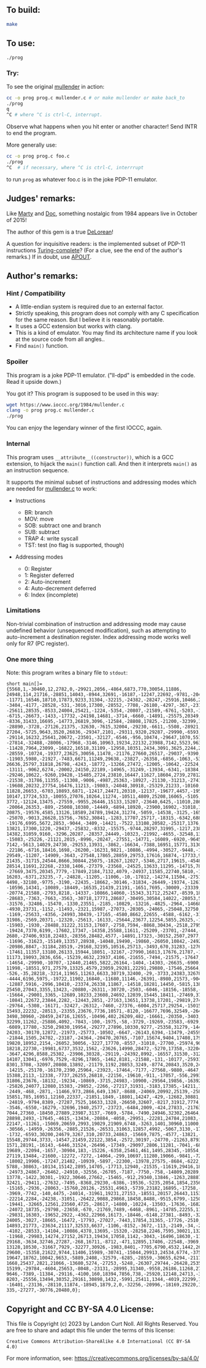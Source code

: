 ## To build:

```sh
make
```


## To use:

```sh
./prog
```


### Try:

To see the original [mullender](mullender.c) in action:

```sh
cc -o prog prog.c mullender.c # or make mullender or make back_to
./prog
q
^C # where ^C is ctrl-C, interrupt.
```

Observe what happens when you hit enter or another character! Send INTR to end
the program.

More generally use:

```sh
cc -o prog prog.c foo.c
./prog
^C	# if necessary, where ^C is ctrl-C, interrrupt
```

to run `prog` as whatever foo.c is in the joke PDP-11 emulator.


## Judges' remarks:

Like [Marty](https://en.wikipedia.org/wiki/Marty_McFly) and
[Doc](https://en.wikipedia.org/wiki/Emmett_Brown), something nostalgic from 1984
appears live in October of 2015!

The author of this gem is a true
[DeLorean](https://en.wikipedia.org/wiki/DeLorean_time_machine)!

A question for inquisitive readers: is the implemented subset of PDP-11
instructions
[Turing-complete](https://en.wikipedia.org/wiki/Turing_completeness)? (For a
clue, see the end of the author's remarks.) If in doubt, use
[APOUT](https://github.com/DoctorWkt/Apout).


## Author's remarks:

### Hint / Compatibility

* A little-endian system is required due to an external factor.
* Strictly speaking, this program does not comply with any C specification for
the same reason.  But I believe it is reasonably portable.
* It uses a GCC extension but works with clang.
* This is a kind of emulator.  You may find its architecture name if you look at
the source code from all angles..
* Find `main()` function.

### Spoiler

This program is a joke PDP-11 emulator.  ("ll-dpd" is embedded in the code.
Read it upside down.)

You got it?  This program is supposed to be used in this way:

```sh
wget https://www.ioccc.org/1984/mullender.c
clang -o prog prog.c mullender.c
./prog
```

You can enjoy the legendary winner of the first IOCCC, again.

### Internal

This program uses `__attribute__((constructor))`, which is a GCC extension, to
hijack the `main()` function call.  And then it interprets `main()` as an
instruction sequence.

It supports the minimal subset of instructions and addressing modes which are
needed for [mullender.c](mullender.c) to work:

* Instructions
  * BR: branch
  * MOV: move
  * SOB: subtract one and branch
  * SUB: subtract
  * TRAP 4: write syscall
  * TST: test (no flag is supported, though)

* Addressing modes
  * 0: Register
  * 1: Register deferred
  * 2: Auto-increment
  * 4: Auto-decrement deferred
  * 6: Index (incomplete)

### Limitations

Non-trivial combination of instruction and addressing mode may cause undefined
behavior (unsequenced modification), such as attempting to auto-increment a
destination register.  Index addressing mode works well only for R7 (PC
register).


### One more thing

Note: this program writes a binary file to `stdout`:

```
short main[]={5568,1,-30460,12,2782,0,-29921,2056,-4864,6873,770,30054,11886,
24948,114,21716,-28851,14043,-8944,32691,-16187,-12247,22692,-9781,-20403,
-11771,16546,18710,17873,9233,31304,-32215,-24382,-28247,-25916,10466,24988,
-3404,-4177,-28528,-531,-3016,17300,-28552,-7708,-26180,-4297,-367,-2312,
-25611,28535,-8533,24004,25421,-1224,-5354,-20807,-21589,-6761,-5203,-1055,
-6715,-26673,-1433,-17732,-24198,14681,-3714,-6660,-14891,-25575,20349,-7701,
-8336,31433,16695,-14773,26819,3096,-12584,-28808,17825,-21200,-32399,15877,
-28890,-3728,-27126,21375,-32630,-7615,32004,-29230,-6611,-5508,-28921,12418,
27204,-5725,9643,3520,26836,-29347,2101,-29311,9320,29287,-29990,-6593,29825,
-29114,16232,25641,20672,-23501,-32127,-6546,-956,10474,-29647,1070,5516,13760,
-27814,-32488,-28006,-17968,-3146,10963,19234,22132,23988,7142,5523,9639,-6888,
-11428,7964,23099,-16822,16518,31109,-12958,10351,2434,3091,3625,2244,27512,
-28559,-10724,-19377,23625,30056,11478,-21176,27660,26517,-29037,-9390,12297,
-11903,5980,-21927,-7483,6671,11249,29638,-23827,-26358,-6856,-1063,-5303,
26636,25797,31818,26798,-4243,-18772,-13266,27472,-12005,-10642,-22524,24373,
-13111,-9062,6274,-20002,24150,22189,-14965,-31249,-13934,-6341,-18384,-32054,
-29246,10622,-9260,19428,-15485,2724,23810,16447,11627,18604,2739,27812,30295,
-21538,-31786,11355,-11308,-9006,-4987,25363,-18927,-21130,-31213,-27411,17231,
-19608,20232,27754,16476,11213,-19803,-24048,30918,-25329,21233,-10160,13519,
11828,26653,-6703,10893,6871,-12417,24471,20310,-12137,-19677,4457,-19530,
10147,17724,533,-10055,27076,10264,11274,-10511,4809,25208,16065,-5105,-19953,
3772,-12124,13475,-27559,-9955,26446,15133,15207,-23640,6425,-11010,28688,
-20064,26353,-889,-25008,10380,-14449,-6894,18920,-23900,16902,-31018,16093,
20875,-19576,4585,13126,18589,24789,19424,31274,-5059,-14538,-3125,-16527,
-25070,-9013,26628,15756,-7652,30841,-1283,17707,25717,-18315,-6342,6880,
-19176,6995,5672,2853,-9044,-3409,-14421,-7522,13108,20582,-25317,1376,-5648,
13821,17300,1220,-29437,-25832,-8332,-15575,-9744,28297,31995,-1217,23852,
14382,31059,9160,-3296,20287,-28357,24449,-10323,-21992,-4655,-32548,13237,
-15083,-25226,-21121,2015,-8996,-20247,-27551,-14771,-16089,-6920,-9645,21578,
7142,-5613,14029,24730,-29253,13931,-3862,-16634,-7388,16951,15771,31302,
-22186,-6716,18416,1698,-26200,-16231,9821,-10886,-4994,-30527,-9448,-16923,
29549,-11207,-14909,-3643,-27548,17865,28859,29753,17616,16874,-17733,9424,
21435,-31715,24544,8666,30844,25075,-18267,12027,-5346,2717,19615,-4548,-21763,
28514,11691,22268,-2338,1406,-27379,-23568,-24525,13633,11295,-14715,7877,
-27669,3475,20345,7779,-17849,2184,7132,4079,-24937,11585,22740,5810,-10855,
16203,-6371,23235,-7,-24828,-11205,-11006,-10,-17812,-14274,11504,-27517,463,
4498,-32180,-9775,-3190,-22435,-18662,-30146,-31834,-26449,-19374,-12616,
-10596,14341,-10089,-18449,-16535,21439,21191,-1651,7695,-30009,-23339,-8675,
-20774,21588,-2793,8218,-14337,-10866,14060,-15343,31712,25247,-8539,18074,
-28683,-7363,-7663,-3563,-30718,17771,28687,-30495,30584,14022,-28053,5292,
-31576,-32486,-15470,-1330,23551,-2185,-10829,-13216,-4825,-2964,-14668,24559,
-4930,23731,-1152,-11493,-2321,15987,-27073,-20305,-24065,-25048,32750,-27440,
-1169,-25633,-4356,-24993,30439,-17165,-4580,8662,22655,-4588,-6162,-3122,
31986,-2569,20371,-12320,-25613,-16133,-25644,23677,12254,5855,26325,-13425,
-15903,-1930,-28488,31222,31153,17607,-2758,7594,-8868,30434,-2518,27956,
-19424,7370,6199,-17602,17347,-14358,25588,11611,-25209,-23701,-27444,-29788,
2680,-27406,9318,22483,-28356,28482,4577,-14891,17323,-30152,2507,2977,5004,
-11696,-31623,-15149,13357,28938,-14048,19490,-19860,-26050,10842,-24922,
-20986,8847,-31184,28519,-29168,32195,10516,25713,-3493,670,31283,-12769,
-17461,11357,13180,26133,15944,18051,-32167,-27990,16813,17676,21787,-17578,
11173,19093,2836,656,-15239,4632,23937,4106,-21655,-7494,-21575,-17647,-18465,
-14654,-29990,-10707,-12440,21465,5822,26164,-1404,-14303,-26635,-6900,-23611,
11998,-18551,971,27579,13325,4579,23059,29281,22291,29880,-17546,25664,-14990,
-526,-35,28218,-3214,11965,11263,6633,30719,32400,-29,-3733,24383,32678,-27542,
-4444,6196,5975,-19722,11902,16840,-11680,11146,-26391,-8980,21573,-9043,2349,
-12887,5916,-2996,10410,-23374,26338,11867,-14518,18281,14450,-5815,13842,359,
25450,27043,3355,13423,-20880,-26311,-30720,-2503,-6046,-18156,-18558,-14774,
-15664,-29001,3365,-12689,10233,23608,24692,12039,15445,18411,-27469,3764,
-10841,22672,23844,2282,-12443,2851,-27163,13651,13738,17201,-29819,27414,
-29764,-5308,-16171,-32427,-26312,-7460,-27376,-6004,25717,29254,-15015,8754,
15493,22232,-28513,-23355,23676,7736,10571,-8120,-16677,7696,32549,-2646,25538,
3498,30960,-28459,24716,12655,-10496,402,26209,482,-16661,-20350,-3403,14015,
32299,11262,-25886,4092,-7843,-100,-1975,-58,-3729,-19269,-23583,-6929,20000,
-6089,17780,-3250,29830,19954,-29277,27896,10330,9277,-25358,31279,-14454,
24203,-30170,12872,-21973,-25773,-10502,-6647,-26143,6394,-13479,-24559,23007,
-21844,1505,24702,-23187,-24364,-20470,20765,-7107,15674,9404,17408,17964,
19820,18952,2154,-26052,30056,-3227,17770,-8557,-31018,-27700,-25974,9003,
18218,22730,-19981,6737,3532,1562,-23626,14990,28472,-5270,17358,-32204,-29197,
-3647,4296,8588,25302,-23906,30328,-29119,-24392,8992,-16557,31530,-31216,
14107,13041,-6976,7529,-8296,17865,-1462,8181,-21588,-131,-10177,-25931,-14627,
8301,3708,-32097,20808,13892,-21179,1192,20853,3249,-8774,20843,3520,24954,
-14215,-25170,-16170,2390,25964,-23923,-17464,-7177,-27568,-9880,-4647,-7323,
15388,2113,-12338,-7737,26255,26818,-22156,-19610,-911,-17057,-556,29935,27647,
31806,23676,-18132,-19234,-10869,-3715,24983,-10900,-29564,19856,-16392,-31860,
-25826,24077,12080,15383,-29852,-2266,-27217,31931,-3183,17385,-14211,19050,
-2449,-468,-2871,-11466,973,2866,649,1367,-8688,-24069,20992,25139,-25850,1184,
15851,785,16951,12160,22337,-21851,1849,-18801,14247,-429,-12682,30881,-11273,
-24819,-9794,8389,-27287,7525,16633,1328,-26650,32607,-8217,31912,7774,-16188,
-3546,-6550,-16279,-32696,1940,2577,-23723,-6484,2009,-424,27833,-21763,-13902,
7044,27360,-18450,27889,23987,3137,-7669,-5784,-7490,24946,32302,26464,-15513,
28898,2493,-17645,-4615,-13434,-20884,-4058,-29951,-22281,24784,21083,-8536,
22147,-11261,-15069,20659,2993,19029,21909,6748,-3263,1401,30960,11000,-16871,
-30566,-14959,-26356,-2885,21526,-26531,31063,12857,4992,-5067,3130,-17602,
-1732,-6593,30200,24679,3267,310,20733,24863,-15669,7875,-4577,-13821,-22325,
15548,29744,3733,-14547,21459,22122,3854,-2572,30197,-24770,-21263,8793,-8316,
1571,28191,-16143,-6446,31524,-26496,-17349,-29097,2806,11281,-7041,-683,14149,
19689,-22094,-1657,-30904,183,-15226,-6358,25461,461,1495,28345,-10554,-4004,
27119,13484,-21600,-12272,-7272,-14064,-299,10697,11280,19066,-9841,-7265,
-18002,19906,-17247,21482,-10939,-5897,-22300,-13978,27575,-8684,-6222,-19041,
5788,-30863,-10134,15142,2895,14705,-17713,12940,-21535,-11619,29416,18417,
-24973,24867,-26462,-24910,-32556,-26705,-7187,-7750,-758,-14809,20289,9260,
13778,-1422,30301,-1922,30646,27662,-15465,-912,29340,13846,-1263,28887,-20019,
32421,-29411,-27632,-7495,-8368,29230,-6386,-19536,-5235,2054,1854,23563,12348,
-15165,-2936,-28063,-15760,20126,-25531,4963,-5739,23182,16895,-17258,-10470,
-3969,-7742,-140,4475,-24014,-31961,19231,27153,-18551,20157,26443,11530,
-22214,2284,-24238,-31051,-26422,9088,29868,18458,8488,-9515,6799,-12507,54,
-19441,-32665,12561,23560,4725,-28617,-14800,-10224,-13503,-17636,-16823,
-24072,18735,-29798,-23658,-670,-21769,7489,-6468,-8961,-14785,22255,11582,
-29831,16303,-19652,2922,-4362,22966,16173,-18446,-6148,27381,-8493,-32289,
24005,-3027,-18665,-16472,-17793,-27027,-7443,17854,31365,-17726,-2510,-17546,
14893,21773,-23634,21117,32533,6637,-1106,-8152,-3672,-113,-2149,-34,-22700,
-4102,-28533,-14104,-10086,4378,13695,-15320,-28258,2246,7595,30021,13281,
-11968,-29983,14274,27152,26713,19434,17058,1142,-3043,-16496,18630,-11976,
29168,-3634,32746,27287,-268,16711,-8712,-471,12895,17406,-22548,-3969,-10733,
13128,10530,-31667,7929,-32277,30926,-1983,8401,-7705,6790,4532,1442,26728,
29600,-15358,21622,9744,11406,15989,-30741,-15044,29913,24534,6774,-3755,17623,
19647,18762,10042,9653,-5889,2408,-32579,-6285,-28559,-30655,6294,-21175,4390,
1668,25437,2821,21066,-13680,5274,-27253,-5248,-26307,29744,-26428,25358,17196,
15199,-29784,-4604,25653,-8048,-23131,-28995,31340,-9558,26186,11268,27916,
9646,-7389,-11384,-29116,-4100,160,18394,7856,738,-25920,12148,24713,-31664,
8203,-25556,13494,30352,29161,30898,1432,-5991,25411,1344,-4019,22299,15685,
-16401,-23136,-28110,11874,-18945,1879,2,0,-32256,-20996,-18169,29220,12,0,0,0,
335,-27277,-30776,20480,0};
```


## Copyright and CC BY-SA 4.0 License:

This file is Copyright (c) 2023 by Landon Curt Noll.  All Rights Reserved.
You are free to share and adapt this file under the terms of this license:

    Creative Commons Attribution-ShareAlike 4.0 International (CC BY-SA 4.0)

For more information, see: https://creativecommons.org/licenses/by-sa/4.0/
